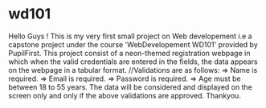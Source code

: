 # wd101
Hello Guys !
This is my very first small project on Web developement i.e a capstone project
under the course 'WebDevelopement WD101' provided by PupilFirst.
This project consist of a neon-themed registration webpage
in which when the valid credentials are entered in the fields, 
the data appears on the webpage in a tabular format.
//Validations are as follows:
=> Name is required.
=> Email is required.
=> Password is required.
=> Age must be between 18 to 55 years.
The data will be considered and displayed on the screen 
only and only if the above validations are approved.
Thankyou.
